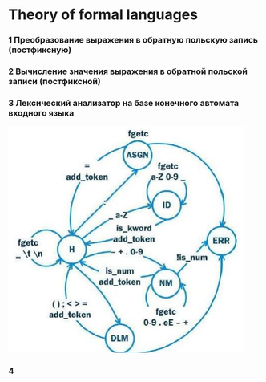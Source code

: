# Theory of formal languages
### 1 Преобразование выражения в обратную польскую запись (постфиксную)
### 2 Вычисление значения выражения в обратной польской записи (постфиксной)
### 3 Лексический анализатор на базе конечного автомата входного языка
![img.png](files/img.git.png)
### 4 
